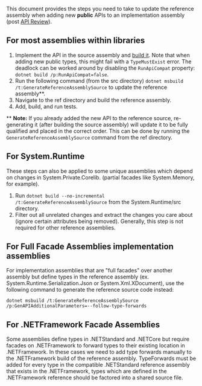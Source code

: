 This document provides the steps you need to take to update the reference assembly when adding new **public** APIs to an implementation assembly (post [API Review](adding-api-guidelines.md)).

## For most assemblies within libraries

1. Implement the API in the source assembly and [build it](../workflow/building/libraries/README.md#building-individual-libraries). Note that when adding new public types, this might fail with a `TypeMustExist` error. The deadlock can be worked around by disabling the `RunApiCompat` property: `dotnet build /p:RunApiCompat=false`.
2. Run the following command (from the src directory) `dotnet msbuild /t:GenerateReferenceAssemblySource` to update the reference assembly**.
3. Navigate to the ref directory and build the reference assembly.
4. Add, build, and run tests.

** **Note:** If you already added the new API to the reference source, re-generating it (after building the source assembly) will update it to be fully qualified and placed in the correct order. This can be done by running the `GenerateReferenceAssemblySource` command from the ref directory.

## For System.Runtime

These steps can also be applied to some unique assemblies which depend on changes in System.Private.Corelib. (partial facades like System.Memory, for example).

1) Run `dotnet build --no-incremental /t:GenerateReferenceAssemblySource` from the System.Runtime/src directory.
2) Filter out all unrelated changes and extract the changes you care about (ignore certain attributes being removed). Generally, this step is not required for other reference assemblies.

## For Full Facade Assemblies implementation assemblies

For implementation assemblies that are "full facades" over another assembly but define types in the reference assembly (ex. System.Runtime.Serialization.Json or System.Xml.XDocument), use the following command to generate the reference source code instead:

```
dotnet msbuild /t:GenerateReferenceAssemblySource /p:GenAPIAdditionalParameters=--follow-type-forwards
```

## For .NETFramework Facade Assemblies

Some assemblies define types in .NETStandard and .NETCore but require facades on .NETFramework to forward types to their existing location in .NETFramework. In these cases we need to add type forwards manually to the .NETFramework build of the reference assembly. TypeForwards must be added for every type in the compatible .NETStandard reference assembly that exists in the .NETFramework, types which are defined in the .NETFramework reference should be factored into a shared source file.